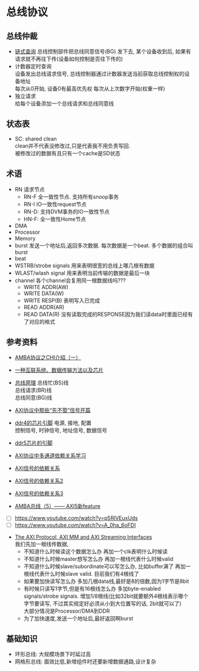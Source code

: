 # 总线协议
## 总线仲裁
* [链式查询](https://blog.csdn.net/Z_CH8648/article/details/134334831)
总线控制部件把总线同意信号(BG) 发下去, 某个设备收到后, 如果有请求就不再往下传(设备如何控制是否往下传的)  
* 计数器定时查询  
设备发出总线请求信号, 总线控制器通过计数器发送当前获取总线控制权的设备地址  
每次从0开始, 设备0有最高优先权
每次从上次数字开始(权重一样)  
* 独立请求  
给每个设备添加一个总线请求和总线同意线

## 状态表
* SC: shared clean  
clean并不代表没修改过,只是代表我不用负责写回.  
被修改过的数据有且只有一个cache是SD状态

## 术语
* RN 请求节点
    * RN-F 全一致性节点. 支持所有snoop事务
    * RN-I IO一致性request节点
    * RN-D: 支持DVM事务的IO一致性节点
    * HN-F: 全一致性Home节点
* DMA
* Processor
* Memory
* burst
发送一个地址后,返回多次数据. 每次数据是一个beat. 多个数据的组合叫burst
* beat
* WSTRB/strobe signals 用来表明很宽的总线上哪几根有数据
* WLAST/wlash signal 用来表明当前传输的数据是最后一块
* channel
    各个channel会复用同一根数据线吗???
    * WRITE ADDR(AW)
    * WRITE DATA(W)
    * WRITE RESP(B) 表明写入已完成
    * READ ADDR(AR)
    * READ DATA(R)
    没有读取完成的RESPONSE因为我们读data时里面已经有了对应的格式

## 参考资料
* [AMBA协议之CHI介绍（一）](https://zhuanlan.zhihu.com/p/6479043066)
* [一种互联系统、数据传输方法以及芯片](https://patentimages.storage.googleapis.com/49/18/b2/687c6de703b9d7/CN116783585A.pdf)  


* [总线原理](https://blog.csdn.net/Z_CH8648/article/details/134334831)
总线忙(BS)线  
总线请求(BR)线  
总线同意(BG)线  

* [AXI协议中那些“先不管”信号开篇](https://zhuanlan.zhihu.com/p/718229848)
* [ddr4的芯片引脚](https://zhuanlan.zhihu.com/p/113187707)
电源, 接地, 配置  
控制信号, 时钟信号, 地址信号, 数据信号  

* [ddr5芯片的引脚](https://blog.csdn.net/vagrant0407/article/details/139188259)
* [AXI协议中多通道依赖关系学习](https://zhuanlan.zhihu.com/p/707551703)
* [AXI信号的依赖关系](https://blog.csdn.net/qq_41394155/article/details/83512986)
* [AXI信号的依赖关系2](https://blog.csdn.net/Michael177/article/details/122266926)
* [AXI信号的依赖关系3](https://mp.weixin.qq.com/s/hPGTRah_3Z9qFco1mr7ggA)
* [AMBA总线（5）—— AXI5新feature](https://www.cnblogs.com/xianyuIC/p/17937602)
* [ ] https://www.youtube.com/watch?v=p5RIVEuxUds
* [ ] https://www.youtube.com/watch?v=A_0ha_6oFDI
* [The AXI Protocol, AXI MM and AXI Streaming Interfaces](https://www.youtube.com/watch?v=Ko3wmIVsOtM)  
我们先加一根线传数据,  
    * 不知道什么时候读这个数据怎么办
再加一个clk表明什么时候读  
    * 不知道什么时候master想写怎么办
再加一根线代表什么时候valid  
    * 不知道什么时候slave/subordinate可以写怎么办, 比如buffer满了
再加一根线代表什么时候slave valid. 目前我们有4根线了
    * 如果要加快读写怎么办
多加几根data线,最好是8的倍数,因为1字节是8bit
    * 有时候只读写1字节,但是有16根线怎么办
多加byte-enabled signals/strobe signals. 增加1/8根线(比如32bit就要额外4根线表示哪个字节要读写, 不过其实规定好必须从小到大位置写的话, 2bit就可以了)  
大部分情况是Processor/DMA到DDR  
    * 为了加快速度,发送一个地址后,最好返回啊burst

## 基础知识
* 环形总线: 大规模场景下时延过高
* 网格形总线: 面效比低,新增组件时还要新增数据通路,设计复杂
